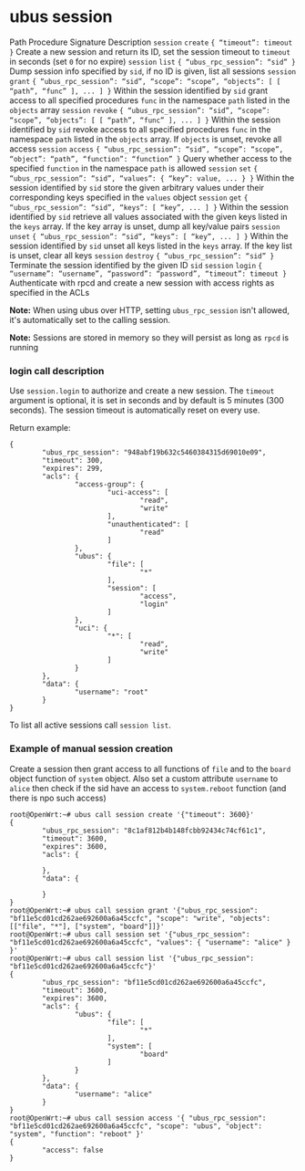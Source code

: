 # ubus session

Path Procedure Signature Description `session` `create` `{ “timeout”: timeout }` Create a new session and return its ID, set the session timeout to `timeout` in seconds (set `0` for no expire) `session` `list` `{ “ubus_rpc_session”: “sid” }` Dump session info specified by `sid`, if no ID is given, list all sessions `session` `grant` `{ “ubus_rpc_session”: “sid”, “scope”: “scope”, “objects”: [ [ “path”, “func” ], ... ] }` Within the session identified by `sid` grant access to all specified procedures `func` in the namespace `path` listed in the `objects` array `session` `revoke` `{ “ubus_rpc_session”: “sid”, “scope”: “scope”, “objects”: [ [ “path”, “func” ], ... ] }` Within the session identified by `sid` revoke access to all specified procedures `func` in the namespace `path` listed in the `objects` array. If `objects` is unset, revoke all access `session` `access` `{ “ubus_rpc_session”: “sid”, “scope”: “scope”, “object”: “path”, “function”: “function” }` Query whether access to the specified `function` in the namespace `path` is allowed `session` `set` `{ “ubus_rpc_session”: “sid”, “values”: { “key”: value, ... } }` Within the session identified by `sid` store the given arbitrary values under their corresponding keys specified in the `values` object `session` `get` `{ “ubus_rpc_session”: “sid”, “keys”: [ “key”, ... ] }` Within the session identified by `sid` retrieve all values associated with the given keys listed in the `keys` array. If the key array is unset, dump all key/value pairs `session` `unset` `{ “ubus_rpc_session”: “sid”, “keys”: [ “key”, ... ] }` Within the session identified by `sid` unset all keys listed in the `keys` array. If the key list is unset, clear all keys `session` `destroy` `{ “ubus_rpc_session”: “sid” }` Terminate the session identified by the given ID `sid` `session` `login` `{ “username”: “username”, “password”: “password”, “timeout”: timeout }` Authenticate with rpcd and create a new session with access rights as specified in the ACLs

**Note:** When using ubus over HTTP, setting `ubus_rpc_session` isn't allowed, it's automatically set to the calling session.

**Note:** Sessions are stored in memory so they will persist as long as `rpcd` is running

### login call description

Use `session.login` to authorize and create a new session. The `timeout` argument is optional, it is set in seconds and by default is 5 minutes (300 seconds). The session timeout is automatically reset on every use.

Return example:

```
{
        "ubus_rpc_session": "948abf19b632c5460384315d69010e09",
        "timeout": 300,
        "expires": 299,
        "acls": {
                "access-group": {
                        "uci-access": [
                                "read",
                                "write"
                        ],
                        "unauthenticated": [
                                "read"
                        ]
                },
                "ubus": {
                        "file": [
                                "*"
                        ],
                        "session": [
                                "access",
                                "login"
                        ]
                },
                "uci": {
                        "*": [
                                "read",
                                "write"
                        ]
                }
        },
        "data": {
                "username": "root"
        }
}
```

To list all active sessions call `session list`.

### Example of manual session creation

Create a session then grant access to all functions of `file` and to the `board` object function of `system` object. Also set a custom attribute `username` to `alice` then check if the sid have an access to `system.reboot` function (and there is npo such access)

```
root@OpenWrt:~# ubus call session create '{"timeout": 3600}'
{
        "ubus_rpc_session": "8c1af812b4b148fcbb92434c74cf61c1",
        "timeout": 3600,
        "expires": 3600,
        "acls": {

        },
        "data": {

        }
}
root@OpenWrt:~# ubus call session grant '{"ubus_rpc_session": "bf11e5cd01cd262ae692600a6a45ccfc", "scope": "write", "objects": [["file", "*"], ["system", "board"]]}'
root@OpenWrt:~# ubus call session set '{"ubus_rpc_session": "bf11e5cd01cd262ae692600a6a45ccfc", "values": { "username": "alice" } }'
root@OpenWrt:~# ubus call session list '{"ubus_rpc_session": "bf11e5cd01cd262ae692600a6a45ccfc"}'
{
        "ubus_rpc_session": "bf11e5cd01cd262ae692600a6a45ccfc",
        "timeout": 3600,
        "expires": 3600,
        "acls": {
                "ubus": {
                        "file": [
                                "*"
                        ],
                        "system": [
                                "board"
                        ]
                }
        },
        "data": {
                "username": "alice"
        }
}
root@OpenWrt:~# ubus call session access '{ "ubus_rpc_session": "bf11e5cd01cd262ae692600a6a45ccfc", "scope": "ubus", "object": "system", "function": "reboot" }'
{
        "access": false
}
```
